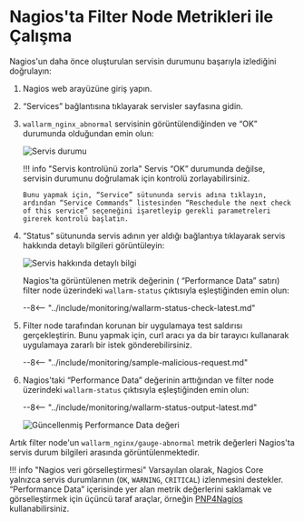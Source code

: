 [img-nagios-service-status]:            ../../images/monitoring/nagios-service-status.png
[img-nagios-service-details]:           ../../images/monitoring/nagios-service-details-1.png
[img-nagios-service-perfdata-updated]:  ../../images/monitoring/nagios-service-details-2.png

[link-PNP4Nagios]:                      http://www.pnp4nagios.org/doku.php?id=pnp-0.4:start

#   Nagios'ta Filter Node Metrikleri ile Çalışma

Nagios'un daha önce oluşturulan servisin durumunu başarıyla izlediğini doğrulayın:
1.  Nagios web arayüzüne giriş yapın.
2.  “Services” bağlantısına tıklayarak servisler sayfasına gidin.
3.  `wallarm_nginx_abnormal` servisinin görüntülendiğinden ve “OK” durumunda olduğundan emin olun:

    ![Servis durumu][img-nagios-service-status]

    
    !!! info "Servis kontrolünü zorla"
        Servis “OK” durumunda değilse, servisin durumunu doğrulamak için kontrolü zorlayabilirsiniz.
        
        Bunu yapmak için, “Service” sütununda servis adına tıklayın, ardından “Service Commands” listesinden “Reschedule the next check of this service” seçeneğini işaretleyip gerekli parametreleri girerek kontrolü başlatın.    
    

4.  “Status” sütununda servis adının yer aldığı bağlantıya tıklayarak servis hakkında detaylı bilgileri görüntüleyin:

    ![Servis hakkında detaylı bilgi][img-nagios-service-details]

    Nagios'ta görüntülenen metrik değerinin ( “Performance Data” satırı) filter node üzerindeki `wallarm-status` çıktısıyla eşleştiğinden emin olun:

    --8<-- "../include/monitoring/wallarm-status-check-latest.md"
 
5.  Filter node tarafından korunan bir uygulamaya test saldırısı gerçekleştirin. Bunu yapmak için, curl aracı ya da bir tarayıcı kullanarak uygulamaya zararlı bir istek gönderebilirsiniz.

    --8<-- "../include/monitoring/sample-malicious-request.md"
    
6.  Nagios'taki “Performance Data” değerinin arttığından ve filter node üzerindeki `wallarm-status` çıktısıyla eşleştiğinden emin olun:

    --8<-- "../include/monitoring/wallarm-status-output-latest.md"

    ![Güncellenmiş Performance Data değeri][img-nagios-service-perfdata-updated]

Artık filter node'un `wallarm_nginx/gauge-abnormal` metrik değerleri Nagios'ta servis durum bilgileri arasında görüntülenmektedir.

!!! info "Nagios veri görselleştirmesi"
    Varsayılan olarak, Nagios Core yalnızca servis durumlarının (`OK`, `WARNING`, `CRITICAL`) izlenmesini destekler. “Performance Data” içerisinde yer alan metrik değerlerini saklamak ve görselleştirmek için üçüncü taraf araçlar, örneğin [PNP4Nagios][link-PNP4Nagios] kullanabilirsiniz.